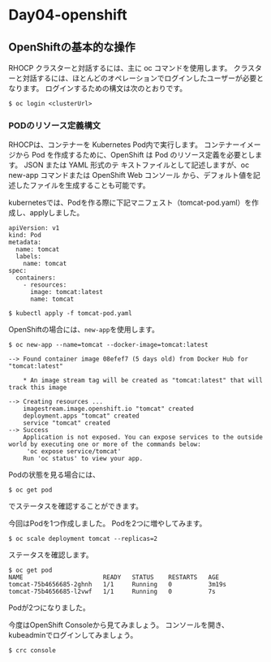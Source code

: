 # Day04-openshift
## OpenShiftの基本的な操作
RHOCP クラスターと対話するには、主に oc コマンドを使用します。
クラスターと対話するには、ほとんどのオペレーションでログインしたユーザーが必要となります。
ログインするための構文は次のとおりです。
```
$ oc login <clusterUrl>
```

### PODのリソース定義構文
RHOCPは、コンテナーを Kubernetes Pod内で実行します。
コンテナーイメージから Pod を作成するために、OpenShift は Pod のリソース定義を必要とします。
JSON または YAML 形式のテ キストファイルとして記述しますが、oc new-app コマンドまたは OpenShift Web コンソール から、デフォルト値を記述したファイルを生成することも可能です。

kubernetesでは、Podを作る際に下記マニフェスト（tomcat-pod.yaml）を作成し、applyしました。

```
apiVersion: v1
kind: Pod
metadata:
  name: tomcat
  labels:
    name: tomcat
spec:
  containers:
    - resources:
      image: tomcat:latest
      name: tomcat
```

```
$ kubectl apply -f tomcat-pod.yaml
```

OpenShiftの場合には、`new-app`を使用します。
```
$ oc new-app --name=tomcat --docker-image=tomcat:latest
```
```
--> Found container image 08efef7 (5 days old) from Docker Hub for "tomcat:latest"

    * An image stream tag will be created as "tomcat:latest" that will track this image

--> Creating resources ...
    imagestream.image.openshift.io "tomcat" created
    deployment.apps "tomcat" created
    service "tomcat" created
--> Success
    Application is not exposed. You can expose services to the outside world by executing one or more of the commands below:
     'oc expose service/tomcat' 
    Run 'oc status' to view your app.
```
Podの状態を見る場合には、
```
$ oc get pod
```
でステータスを確認することができます。

今回はPodを1つ作成しました。
Podを2つに増やしてみます。
```
$ oc scale deployment tomcat --replicas=2
```
ステータスを確認します。
```
$ oc get pod
NAME                      READY   STATUS    RESTARTS   AGE
tomcat-75b4656685-2ghnh   1/1     Running   0          3m19s
tomcat-75b4656685-l2vwf   1/1     Running   0          7s
```
Podが2つになりました。

今度はOpenShift Consoleから見てみましょう。
コンソールを開き、kubeadminでログインしてみましょう。
```
$ crc console
```
